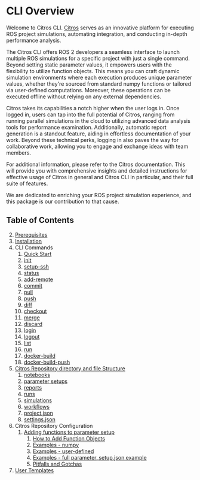 # CLI Overview

Welcome to Citros CLI. [Citros](https://citros.io/) serves as an innovative platform for executing ROS project simulations, automating integration, and conducting in-depth performance analysis.

The Citros CLI offers ROS 2 developers a seamless interface to launch multiple ROS simulations for a specific project with just a single command. Beyond setting static parameter values, it empowers users with the flexibility to utilize function objects. This means you can craft dynamic simulation environments where each execution produces unique parameter values, whether they're sourced from standard numpy functions or tailored via user-defined computations. Moreover, these operations can be executed offline without relying on any external dependencies.

Citros takes its capabilities a notch higher when the user logs in. Once logged in, users can tap into the full potential of Citros, ranging from running parallel simulations in the cloud to utilizing advanced data analysis tools for performance examination. Additionally, automatic report generation is a standout feature, aiding in effortless documentation of your work. Beyond these technical perks, logging in also paves the way for collaborative work, allowing you to engage and exchange ideas with team members.

For additional information, please refer to the Citros documentation. This will provide you with comprehensive insights and detailed instructions for effective usage of Citros in general and Citros CLI in particular, and their full suite of features.

We are dedicated to enriching your ROS project simulation experience, and this package is our contribution to that cause.

## Table of Contents
2. [Prerequisites](#prerequisites)
3. [Installation](#installation)
4. CLI Commands
   1. [Quick Start](/docs_cli/commands/quick_start)
   2. [init](/docs_cli/commands/init.md#init)
   3. [setup-ssh](/docs_cli/commands/setup-ssh.md#setup-ssh)
   4. [status](/docs_cli/commands/status.md#status)
   5.  [add-remote](/docs_cli/commands/add-remote.md#add-remote)
   6.  [commit](/docs_cli/commands/commit.md#commit)
   7.  [pull](/docs_cli/commands/pull.md#pull)
   8.  [push](/docs_cli/commands/push.md#push)
   9.  [diff](/docs_cli/commands/diff.md#diff)
   10. [checkout](/docs_cli/commands/checkout.md#checkout)
   11. [merge](/docs_cli/commands/merge.md#merge)
   12. [discard](/docs_cli/commands/discard.md#discard)
   13. [login](/docs_cli/commands/login.md#login)
   14. [logout](/docs_cli/commands/logout.md#logout)
   15. [list](/docs_cli/commands/list.md#list)
   16. [run](/docs_cli/commands/run.md#run)
   17. [docker-build](/docs_cli/commands/docker-build.md#docker-build)
   18. [docker-build-push](/docs_cli/commands/docker-build-push.md#docker-build-push)
5. [Citros Repository directory and file Structure](/docs_cli/structure/structure.md#citros-repository-file-structure) 
   1. [notebooks](/docs_cli/structure/notebooks.md#notebooks)
   2. [parameter setups](/docs_cli/structure/paramater_setups.md#parameter-setups)
   3. [reports](/docs_cli/structure/reports.md#reports)
   4. [runs](/docs_cli/structure/runs.md#runs)
   5. [simulations](/docs_cli/structure/simulations.md#simulations)
   6. [workflows](/docs_cli/structure/workflows.md#workflows)
   7. [project.json](/docs_cli/structure/project_json.md#projectjson)
   8. [settings.json](/docs_cli/structure/settings_json.md#settingsjson)
6. Citros Repository Configuration
    1. [Adding functions to parameter setup](/docs_cli/configuration/param_functions.md#adding-functions-to-parameter-setup)
        1. [How to Add Function Objects](/docs_cli/configuration/param_functions.md#how-to-add-function-objects)
        2. [Examples - numpy](/docs_cli/configuration/param_functions.md#examples---numpy)
        3. [Examples - user-defined](/docs_cli/configuration/param_functions.md#examples---user-defined)
        4. [Examples - full parameter_setup.json example](/docs_cli/configuration/param_functions.md#examples---full-parameter_setupjson-example)
        5. [Pitfalls and Gotchas](/docs_cli/configuration/param_functions.md#pitfalls-and-gotchas)
7. [User Templates](/docs_cli/user_templates.md#user-templates)


